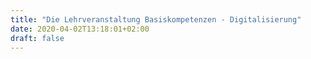 ```yaml
---
title: "Die Lehrveranstaltung Basiskompetenzen - Digitalisierung"
date: 2020-04-02T13:18:01+02:00
draft: false
---
```

